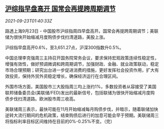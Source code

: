 <!--1632362462000-->
[沪综指早盘高开 国常会再提跨周期调节](https://cn.reuters.com/article/china-stock-market-open-0923-idCNKBS2GJ02R)
------

<div><i>2021-09-23T01:40:33Z</i></div><p>路透上海9月23日 - 中国股市沪综指周四早盘高开。国常会再提跨周期调节；美联储为很快开始缩减月度购债步伐扫清道路，美股上涨。</p><p>沪综指早盘高开0.6%，至3,651.27点，沪深300指数升0.5%。</p><p>中国总理李克强周三主持召开国务院常务会议，要求保持宏观政策连续性稳定性，增强有效性，做好预调微调和跨周期调节，加强财政、金融、就业政策联动，稳定市场合理预期；研究出台进一步促进消费的措施，更好发挥社会投资作用，扩大有效投资，保持外贸外资稳定增长，确保经济运行在合理区间。</p><p>外围市场方面，美国股市三大股指周三均上涨约1%，多数投资者从容接受了美国联邦储备委员会(美联储/FED)发出的最新信号，包括联储为很快开始缩减月度购债步伐扫清道路。欧洲股市周三收高。</p><p>美联储周三表示，最快可能在11月开始缩减每月购债步伐，并暗示，随着联储加快逆转大流行期间的危机政策，结束购债后进行的加息可能会早于预期。美联储周三将指标利率目标区间维持在目前的0%-0.25%不变。（完）</p>
